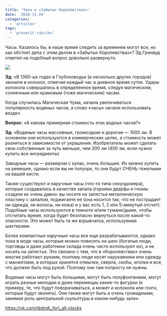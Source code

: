 ```yaml
---
title: 'Часы в «Забытых Королевствах»'
date: '2018-11-24'
categories:
  - 'articles'
tags:
  - 'proverit-rubriku'
---
```


Часы. Казалось бы, в наше время следить за временем могут все, но как обстоят дела с этим делом в «Забытых Королевствах»? Эд Гринвуд ответил на подобный вопрос довольно развернуто.

![](https://pp.userapi.com/c849128/v849128132/c4a57/Xy-aSuF6HnA.jpg)

**Эд**: «В 1360-ых годах в Глубоководье (и несколько других городов) звонили в колокол, отмечая каждый час в дневное время суток. Удары колокола совершались в определенное время, следуя магическим, солнечным или храмовым (тоже магическим) часам.

Когда случилась Магическая Чума, начала увеличиваться популярность водяных часов, а слово «часы» начали использовать везде».

**Вопрос**: «А какова примерная стоимость этих водных часов?»

**Эд**: «Водяные часы массивные, громоздкие и дорогие — 1000 зм. В основном они используются в коммерческих целях, а стоимость может разниться в зависимости от украшения. Изобретатель может сделать свои собственные за чуть меньше, чем 200 зм (400 зм, если нужно купить все ингредиенты)

Заводные часы — размером с кулак, очень большие. Их можно купить на ремешке, однако если вы не полуорк, то они будут ОЧЕНЬ тяжелыми на вашей кисти.

Также существуют и наручные часы (что-то типа секундомера), которые создавались в качестве запала (горняки дварфы и гномы создали их очень давно: вы носите на запястье металлическую пластину с запалом, поджигаете ее (она носится так, что не пострадает ни одежда, ни волосы, ни кожа) и у вас есть 1, 2 или 5-минутый отсчет). Подобные часы используются в темноте и/или тумане/дыме, чтобы отсчитать время, когда будет безопасно вернуться после какой-то опасности. Это может быть та же взрывчатка, используемая шахтерами.

Более компактные наручные часы все еще разрабатываются, однако пока в моде часы, которые можно повесить на шею (богатые люди, торговцы и даже работники склада очень часто используют их), а не носить на запястье. Это связано с тем, что в «Королевствах» очень многие работают руками, поэтому люди носят нарукавники или одежду с манжетами, в которых хранятся отмычки, сверла, скобы, иголки и все, что должно быть под рукой. Поэтому они там попросту не нужны.

Водяные часы могут быть большими, могут быть полуфонтанами, могут играть разные мелодии и даже перемещаь какие-то фигурки (к примеру, те, что будут поворачиваться, а может и колокола или гонги, которые будут звонить). Они также могут быть и очень громадными, занимая роль центральной скульптуры в каком-нибудь зале».

https://vk.com/@dnd\_for\_all-clocks
